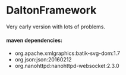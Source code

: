 # DaltonFramework

Very early version with lots of problems.

#### maven dependencies:

* org.apache.xmlgraphics:batik-svg-dom:1.7
* org.json:json:20160212
* org.nanohttpd:nanohttpd-websocket:2.3.0
